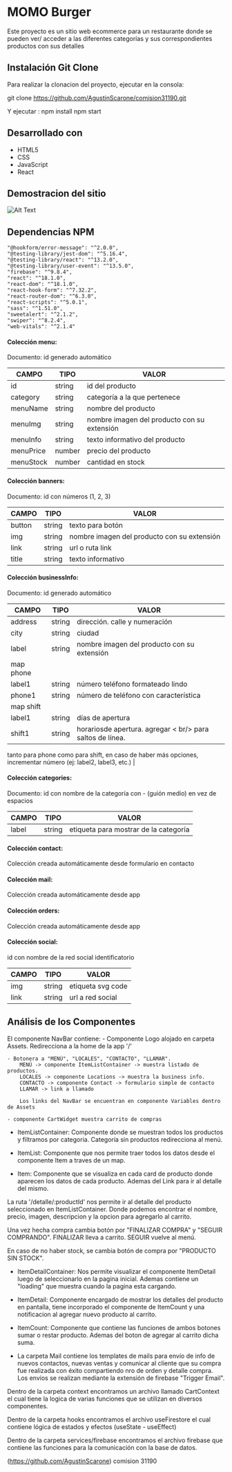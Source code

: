 # MOMO Burger

Este proyecto es un sitio web ecommerce para un restaurante donde se pueden ver/ acceder a las diferentes categorías y sus correspondientes productos con sus detalles

## Instalación Git Clone

Para realizar la clonacion del proyecto, ejecutar en la consola:

  git clone https://github.com/AgustinScarone/comision31190.git

Y ejecutar :
  npm install
  npm start


## Desarrollado con
- HTML5
- CSS
- JavaScript
- React

## Demostracion del sitio

![Alt Text](./public/img/Agustin-Scarone.gif)

## Dependencias NPM

    "@hookform/error-message": "^2.0.0",
    "@testing-library/jest-dom": "^5.16.4",
    "@testing-library/react": "^13.2.0",
    "@testing-library/user-event": "^13.5.0",
    "firebase": "^9.8.4",
    "react": "^18.1.0",
    "react-dom": "^18.1.0",
    "react-hook-form": "^7.32.2",
    "react-router-dom": "^6.3.0",
    "react-scripts": "^5.0.1",
    "sass": "^1.51.0",
    "sweetalert": "^2.1.2",
    "swiper": "^8.2.4",
    "web-vitals": "^2.1.4"

#### Colección menu:

Documento: id generado automático

| CAMPO | TIPO   | VALOR  |
|-------|--------|--------|
| id | string | id del producto |
| category | string | categoría a la que pertenece |
| menuName | string | nombre del producto |
| menuImg | string | nombre imagen del producto con su extensión |
| menuInfo | string | texto informativo del producto |
| menuPrice | number | precio del producto |
| menuStock | number | cantidad en stock |

#### Colección banners:

Documento: id con números (1, 2, 3)

| CAMPO | TIPO   | VALOR  |
|-------|--------|--------|
| button | string | texto para botón |
| img | string | nombre imagen del producto con su extensión |
| link | string | url o ruta link |
| title | string | texto informativo |

#### Colección businessInfo:

Documento: id generado automático

| CAMPO | TIPO   | VALOR  |
|-------|--------|--------|
| address | string | dirección. calle y numeración |
| city | string | ciudad |
| label | string | nombre imagen del producto con su extensión |
| map phone
|    label1 | string | número teléfono formateado lindo |
|    phone1 | string | número de teléfono con característica |
| map shift
|    label1 | string | días de apertura |
|    shift1 | string | horariosde apertura. agregar < br/> para saltos de línea.

tanto para phone como para shift, en caso de haber más opciones, incrementar número (ej: label2, label3, etc.) |

#### Colección categories:

Documento: id con nombre de la categoría con - (guión medio) en vez de espacios

| CAMPO | TIPO   | VALOR  |
|-------|--------|--------|
| label | string | etiqueta para mostrar de la categoría |

#### Colección contact:

Colección creada automáticamente desde formulario en contacto

#### Colección mail:

Colección creada automáticamente desde app

#### Colección orders:

Colección creada automáticamente desde app

#### Colección social:

id con nombre de la red social identificatorio

| CAMPO | TIPO   | VALOR  |
|-------|--------|--------|
| img | string | etiqueta svg code |
| link | string | url a red social |

## Análisis de los Componentes

El componente NavBar contiene:
    - Componente Logo alojado en carpeta Assets. Redirecciona a la home de la app '/'
    
    - Botonera a "MENÚ", "LOCALES", "CONTACTO", "LLAMAR".
        MENÚ -> componente ItemListContainer -> muestra listado de productos.
        LOCALES -> componente Locations -> muestra la business info.
        CONTACTO -> componente Contact -> formulario simple de contacto
        LLAMAR -> link a llamado

        Los links del NavBar se encuentran en componente Variables dentro de Assets
    
    - componente CartWidget muestra carrito de compras

- ItemListContainer: Componente donde se muestran todos los productos y filtramos por categoria. Categoría sin productos redirecciona al menú.

- ItemList: Componente que nos permite traer todos los datos desde el componente Item a traves de un map.

- Item: Componente que se visualiza en cada card de producto donde aparecen los datos de cada producto. Ademas del Link para ir al detalle del mismo.

La ruta '/detalle/:productId' nos permite ir al detalle del producto seleccionado en ItemListContainer. Donde podemos encontrar el nombre, precio, imagen, descripcion y la opcion para agregarlo al carrito.

Una vez hecha compra cambia botón por "FINALIZAR COMPRA" y "SEGUIR COMPRANDO". FINALIZAR lleva a carrito. SEGUIR vuelve al menú.

En caso de no haber stock, se cambia botón de compra por "PRODUCTO SIN STOCK".

- ItemDetailContainer: Nos permite visualizar el componente ItemDetail luego de seleccionarlo en la pagina inicial. Ademas contiene un "loading" que muestra cuando la pagina esta cargando. 

- ItemDetail: Componente encargado de mostrar los detalles del producto en pantalla, tiene incorporado el componente de ItemCount y una notificacion al agregar nuevo producto al carrito.

- ItemCount: Componente que contiene las funciones de ambos botones sumar o restar producto. Ademas del boton de agregar al carrito dicha suma.

- La carpeta Mail contiene los templates de mails para envío de info de nuevos contactos, nuevas ventas y comunicar al cliente que su compra fue realizada con éxito compartiendo nro de orden y detalle compra. 
Los envíos se realizan mediante la extensión de firebase "Trigger Email".

Dentro de la carpeta context encontramos un archivo llamado CartContext el cual tiene la logica de varias funciones que se utilizan en diversos componentes.

Dentro de la carpeta hooks encontramos el archivo useFirestore el cual contiene lógica de estados y efectos (useState - useEffect)

Dentro de la carpeta services/firebase encontramos el archivo firebase que contiene las funciones para la comunicación con la base de datos.

(https://github.com/AgustinScarone)
comision 31190